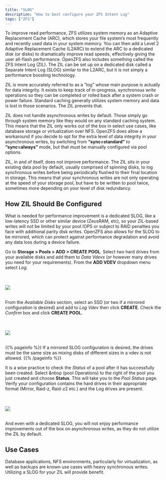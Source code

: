 ```yaml
---
title: "SLOG"
description: "How to best configure your ZFS Intent Log"
tags: ["ZFS"]
---
```


To improve read performance, ZFS utilizes system memory as an Adaptive Replacement Cache (ARC), which stores your file system’s 
most frequently and recently used data in your system memory. You can then add a Level 2 Adaptive Replacement Cache (L2ARC) to extend the ARC to a 
dedicated disk (or disks) to dramatically improve read speeds, effectively giving the user all-flash performance.  OpenZFS also includes something called the ZFS Intent Log (ZIL). The ZIL can be set up on a dedicated disk called a Separate Intent Log (SLOG) similar to the L2ARC, but it is not simply a performance boosting technology. 

ZIL is more accurately referred to as a “log” whose main purpose is actually for data integrity. 
It exists to keep track of in-progress, synchronous write operations so they can be completed or rolled back after a system crash or power failure. 
Standard caching generally utilizes system memory and data is lost in those scenarios. The ZIL prevents that.

ZIL does not handle asynchronous writes by default. Those simply go through system memory like they would on any standard caching system. 
This means that the ZIL only works out of the box in select use cases, like database storage or virtualization over NFS. OpenZFS does allow a workaround 
if you decide to opt for the extra level of data integrity in your asynchronous writes, by switching from **“sync=standard”** to **“sync=always”** mode, 
but that must be manually configured via pool options.

ZIL, in and of itself, does not improve performance. The ZIL sits in your existing data pool by default, usually comprised of spinning disks, to log synchronous writes before being periodically flushed to their final location in storage. This means that your synchronous writes are not only operating at the speed of your storage pool, but have to be written to pool twice, sometimes more depending on your level of disk redundancy.

## How ZIL Should Be Configured

What is needed for performance improvement is a dedicated SLOG, like a low-latency SSD or other similar device (ZeusRAM, etc), so your ZIL-based writes will not be limited by your pool IOPS or subject to RAID penalties you face with additional parity disk writes. OpenZFS also allows for the SLOG to be mirrored, which can protect against performance degradation and avoid any data loss during a device failure.

Go to **Storage > Pools > ADD > CREATE POOL**.  Select two hard drives from your available disks and add them to *Data Vdevs* (or however many drives you need for your requirements).  From the **ADD VDEV** dropdown menu select *Log*. 

<br><br>
<img src="/images/slog1.png">
<br><br>

From the *Available Disks* section, select an SSD (or two if a mirrored configuration is desired) and add to *Log Vdev* then click **CREATE**.  Check the *Confirm* box and click **CREATE POOL**.

<br><br>
<img src="/images/slog2.png">
<br><br>

{{% pageinfo %}}
If a mirrored SLOG configuration is desired, the drives must be the same size as mixing disks of different sizes in a vdev is not allowed.
{{% /pageinfo %}}

It is a wise practice to check the *Status* of a pool after it has successfully been created. Select <i class="fas fa-cog" aria-hidden="true" title="Settings"></i>&nbsp (pool Operations) to the right of the pool you just created and choose **Status**.  This will take you to the *Pool Status* page.  Verify your configuration contains the hard drives in their appropriate format (Mirror, Raid-z, Raid-z2 etc.) and the Log drives are present.

<br><br>
<img src="/images/slog3.png">
<br><br>


And even with a dedicated SLOG, you will not enjoy performance improvements out of the box on asynchronous writes, as they do not utilize the ZIL by default.  

## Use Cases 

Database applications, NFS environments, particularly for virtualization, as well as backups are known use cases with heavy synchronous writes.  Utilizing a SLOG for your ZIL will provide benefit.
